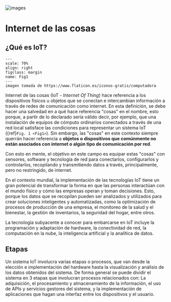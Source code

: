 ![images](img/IoT_header.png) 
# Internet de las cosas

## ¿Qué es IoT?

```{figure} img/Fig1-notRed.png
---
scale: 70%
align: right
figclass: margin
name: Fig1
---
imagen tomada de https://www.flaticon.es/iconos-gratis/computadora 
```
Internet de las cosas (IoT - _Internet Of Thing_) hace referencia a los dispositivos físicos u objetos que se conectan e intercambian información a través de redes de comunicación como internet. En esta definición, se debe hacer una salvedad en a qué hace referencia "cosas" en el nombre, esto porque, a partir de lo declarado sería válido decir, por ejemplo, que una instalación de equipos de cómputo ordinarios conectados a través de una red local satisface las condiciones para representar un sistema IoT ({ref}`Fig. 1 <Fig1>`). Sin embargo, las "cosas" en este contexto siempre querrán hacer referencia a **objetos o dispositivos que comúnmente no están asociados con internet o algún tipo de comunicación por red**.

Con esto en mente, el objetivo en este campo es equipar estas "cosas" con sensores, software y tecnología de red para conectarlos, configurarlos y controlarlos, recopilando y transmitiendo datos a través, principalmente, pero no restringido, de internet.

En el contexto mundial, la implementación de las tecnologías IoT tiene un gran potencial de transformar la forma en que las personas interactúan con el mundo físico y cómo las empresas operan y toman decisiones. Esto, porque los datos que se recopilan pueden ser analizados y utilizados para crear soluciones inteligentes y automatizadas, como la optimización de procesos de producción de una empresa, el monitoreo de la salud y el bienestar, la gestión de inventarios, la seguridad del hogar, entre otros.

La tecnología subyacente a conocer para embarcarse en IoT incluye la programación y adaptación de hardware, la conectividad de red, la computación en la nube, la inteligencia artificial y la analítica de datos.

## Etapas

Un sistema IoT involucra varias etapas o procesos, que van desde la elección e implementación del hardware hasta la visualización y análisis de los datos obtenidos del sistema. De forma general se puede dividir el sistema en 3 etapas que involucran procesos relacionados con: La adquisición, el procesamiento y almacenamiento de la información, el uso de APIs y servicios gestores del sistema, y la implementación de aplicaciones que hagan una interfaz entre los dispositivos y el usuario.

<!-- La primera etapa es la selección del hardware, que puede incluir sensores, dispositivos de red y computadoras de placa única. Es importante elegir el hardware adecuado para satisfacer los requisitos específicos del proyecto. Algunas tecnologías de hardware comunes utilizadas en IoT incluyen Arduino, Raspberry Pi, sensores de temperatura y humedad, y cámaras.

La siguiente etapa es la conexión del hardware a una base de datos. En esta etapa, se utilizan protocolos de comunicación para que el hardware pueda enviar datos a la base de datos. Algunoxs protocolos comunes utilizados en IoT incluyen MQTT, CoAP y HTTP. También se pueden usar servicios de nube para almacenar datos, como Amazon Web Services, Microsoft Azure y Google Cloud Platform.

La siguiente etapa es la creación de servicios y APIs para permitir que otras aplicaciones accedan a los datos de IoT. Estos servicios y APIs permiten que los datos se integren con otras aplicaciones, como aplicaciones móviles o plataformas de análisis de datos. Algunas tecnologías de servicio comunes utilizadas en IoT incluyen AWS IoT, Microsoft Azure IoT Hub y Google Cloud IoT Core.

Finalmente, la visualización de los datos en la web es una etapa importante en IoT. Se pueden usar herramientas de visualización de datos para crear gráficos y tablas que muestren los datos de IoT. Algunas herramientas comunes de visualización de datos utilizadas en IoT incluyen Grafana, Kibana y Power BI.

Además, la seguridad es un aspecto crítico en un sistema IoT. Se deben implementar medidas de seguridad para proteger los datos y dispositivos de posibles ataques. Las medidas de seguridad pueden incluir la autenticación y autorización de usuarios, el cifrado de datos, el control de acceso y la segmentación de redes. Se pueden utilizar protocolos de seguridad como TLS y SSH para cifrar las comunicaciones y proteger los datos de IoT. -->
